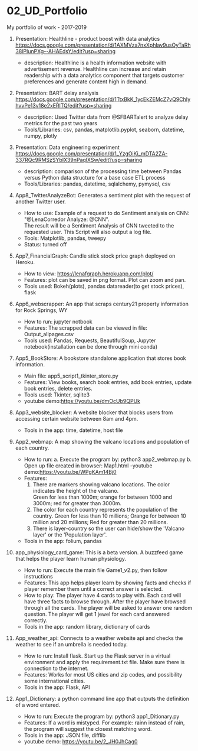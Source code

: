 # 02_UD_Portfolio
My portfolio of work - 2017-2019

1) Presentation: Healthline - product boost with data analytics
   https://docs.google.com/presentation/d/1AXMVza7nxXphlav9usOyTaRh38lPIunPXg--AHAEdsY/edit?usp=sharing
   - description: Healthline is a health information website with advertisement revenue. Healthline can increase and retain  	  readership with a data analytics component that targets customer preferences and generate content high in demand.
   
2) Presentation: BART delay analysis
   https://docs.google.com/presentation/d/1TtxBkK_1ycEkZEMcZ7vQ9ChIyhvvPe13v18e2xERlTQ/edit?usp=sharing 
   - description: Used Twitter data from @SFBARTalert to analyze delay metrics for the past two years
   - Tools/Libraries: csv, pandas, matplotlib.pyplot, seaborn, datetime, numpy, plotly  

3) Presentation: Data engineering experiment 
    https://docs.google.com/presentation/d/1_YzgOiKi_mDTA2ZA-337RQc9RMSzSYbIX39nPaqlXSw/edit?usp=sharing
	- description: comparison of the processing time between Pandas versus Python data structure for a base case ETL process
	- Tools/Libraries: pandas, datetime, sqlalchemy, pymysql, csv

4) App8_TwitterAnalyzeBot: Generates a sentiment plot with the request of another Twitter user.
	- How to use: Example of a request to do Sentiment analysis on CNN: "@LenaCorredor Analyze: @CNN".  
		      The result will be a Sentiment Analysis of CNN tweeted to the requested user.
	   	      This Script will also output a log file.
	- Tools: Matplotlib, pandas, tweepy  
	- Status: turned off
	
5) App7_FinancialGraph: Candle stick stock price graph deployed on Heroku.
	- How to view: https://lenafgraph.herokuapp.com/plot/
	- Features: plot can be saved in png format. Plot can zoom and pan.
	- Tools used: Bokeh(plots), pandas datareader(to get stock prices), flask

6) App6_webscrapper: An app that scraps century21 property information for Rock Springs, WY
	- How to run: jupyter notbook
	- Features: The scrapped data can be viewed in file: Output_allpages.csv
	- Tools used: Pandas, Requests, BeautifulSoup, Jupyter notebook(installation can be done through mini conda)

7) App5_BookStore: A bookstore standalone application that stores book information.
	- Main file: app5_script1_tkinter_store.py
	- Features: View books, search book entries, add book entries, update book entries, delete entries.
	- Tools used: Tkinter, sqlite3
	- youtube demo:https://youtu.be/dmOcUb9QPUk

8) App3_website_blocker: A website blocker that blocks users from accessing certain website between 8am and 4pm.
	- Tools in the app: time, datetime, host file

9) App2_webmap: A map showing the valcano locations and population of each country.
	- How to run: 
	  a. Execute the program by: python3 app2_webmap.py
	  b. Open up file created in browser: Map1.html
	-youtube demo:https://youtu.be/WPgKAm14Bj0
	- Features: 
	  1) There are markers showing valcano locations. The color indicates the height of the valcano. 			  
	     Green for less than 1000m; orange for between 1000 and 3000m; red for greater than 3000m.
	  2) The color for each country represents the population of the country. Green for less than 
	     10 millions; Orange for between 10 million and 20 millions; Red for greater than 20 millions.
	  3) There is layer-country so the user can hide/show the 'Valcano layer' or the 'Population layer'.
	- Tools in the app: folium, pandas

10) app_physiology_card_game: This is a beta version. A buzzfeed game that helps the player learn human physiology.
	- How to run: Execute the main file Game1_v2.py, then follow instructions
	- Features: This app helps player learn by showing facts and checks if player remember them until a correct 
		    answer is selected.
	- How to play: The player have 4 cards to play with. Each card will have three facts to browse through.
                     After the player have browsed through all the cards. The player will be asked to answer one random
                     question. The player will get 1 jewel for each card answered correctly.
	- Tools in the app: random library, dictionary of cards

11) App_weather_api: Connects to a weather website api and checks the weather to see if an umbrella is needed today.
	- How to run: Install flask. Start up the Flask server in a virtual environment and apply the requirement.txt file. 
		      Make sure there is connection to the internet.
	- Features: Works for most US cities and zip codes, and possibility some international cities.
	- Tools in the app: Flask, API

12) App1_Dictionary: a python command line app that outputs the definition of a word entered.
	- How to run: Execute the program by: python3 app1_Ditionary.py
	- Features: If a word is mistyped. For example: rainn instead of rain, the program will suggest the closest matching word.
	- Tools in the app: JSON file, difflib
	- youtube demo: https://youtu.be/2_JH0JhCag0














